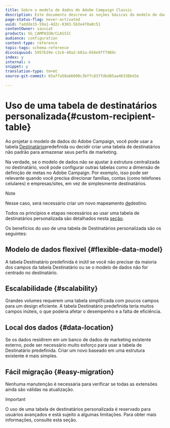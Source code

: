 ```yaml
---
title: Sobre o modelo de dados do Adobe Campaign Classic
description: Este documento descreve as noções básicas do modelo de dados do Adobe Campaign Classic.
page-status-flag: never-activated
uuid: faddde15-59a1-4d2c-8303-5b3e470a0c51
contentOwner: sauviat
products: SG_CAMPAIGN/CLASSIC
audience: configuration
content-type: reference
topic-tags: schema-reference
discoiquuid: 5957b39e-c2c6-40a2-b81a-656e9ff7989c
index: y
internal: n
snippet: y
translation-type: tm+mt
source-git-commit: 65affa58a66090c3bffc837fdbd85aa46338bd3e

---
```



# Uso de uma tabela de destinatários personalizada{#custom-recipient-table}

Ao projetar o modelo de dados do Adobe Campaign, você pode usar a tabela [Destinatário](../../configuration/using/default-recipient-table.md)predefinida ou decidir criar uma tabela de destinatários não padrão para armazenar seus perfis de marketing.

Na verdade, se o modelo de dados não se ajustar à estrutura centralizada no destinatário, você pode configurar outras tabelas como a dimensão de definição de metas no Adobe Campaign. Por exemplo, isso pode ser relevante quando você precisa direcionar famílias, contas (como telefones celulares) e empresas/sites, em vez de simplesmente destinatários.

>[!NOTE]
>
>Nesse caso, será necessário criar um novo mapeamento [de](../../configuration/using/target-mapping.md)destino.

Todos os princípios e etapas necessários ao usar uma tabela de destinatários personalizada são detalhados nesta [seção](../../configuration/using/about-custom-recipient-table.md).

Os benefícios do uso de uma tabela de Destinatários personalizada são os seguintes:

## Modelo de dados flexível {#flexible-data-model}

A tabela Destinatário predefinida é inútil se você não precisar da maioria dos campos da tabela Destinatário ou se o modelo de dados não for centrado no destinatário.

## Escalabilidade {#scalability}

Grandes volumes requerem uma tabela simplificada com poucos campos para um design eficiente. A tabela Destinatário predefinida teria muitos campos inúteis, o que poderia afetar o desempenho e a falta de eficiência.

## Local dos dados {#data-location}

Se os dados residirem em um banco de dados de marketing existente externo, pode ser necessário muito esforço para usar a tabela de Destinatário predefinida. Criar um novo baseado em uma estrutura existente é mais simples.

## Fácil migração {#easy-migration}

Nenhuma manutenção é necessária para verificar se todas as extensões ainda são válidas na atualização.

>[!IMPORTANT]
>
>O uso de uma tabela de destinatários personalizada é reservado para usuários avançados e está sujeito a algumas limitações. Para obter mais informações, consulte esta seção.
